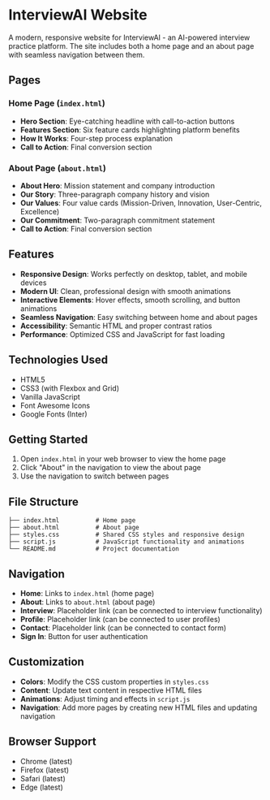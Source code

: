 # InterviewAI Website

A modern, responsive website for InterviewAI - an AI-powered interview practice platform. The site includes both a home page and an about page with seamless navigation between them.

## Pages

### Home Page (`index.html`)
- **Hero Section**: Eye-catching headline with call-to-action buttons
- **Features Section**: Six feature cards highlighting platform benefits
- **How It Works**: Four-step process explanation
- **Call to Action**: Final conversion section

### About Page (`about.html`)
- **About Hero**: Mission statement and company introduction
- **Our Story**: Three-paragraph company history and vision
- **Our Values**: Four value cards (Mission-Driven, Innovation, User-Centric, Excellence)
- **Our Commitment**: Two-paragraph commitment statement
- **Call to Action**: Final conversion section

## Features

- **Responsive Design**: Works perfectly on desktop, tablet, and mobile devices
- **Modern UI**: Clean, professional design with smooth animations
- **Interactive Elements**: Hover effects, smooth scrolling, and button animations
- **Seamless Navigation**: Easy switching between home and about pages
- **Accessibility**: Semantic HTML and proper contrast ratios
- **Performance**: Optimized CSS and JavaScript for fast loading

## Technologies Used

- HTML5
- CSS3 (with Flexbox and Grid)
- Vanilla JavaScript
- Font Awesome Icons
- Google Fonts (Inter)

## Getting Started

1. Open `index.html` in your web browser to view the home page
2. Click "About" in the navigation to view the about page
3. Use the navigation to switch between pages

## File Structure

```
├── index.html          # Home page
├── about.html          # About page
├── styles.css          # Shared CSS styles and responsive design
├── script.js           # JavaScript functionality and animations
└── README.md           # Project documentation
```

## Navigation

- **Home**: Links to `index.html` (home page)
- **About**: Links to `about.html` (about page)
- **Interview**: Placeholder link (can be connected to interview functionality)
- **Profile**: Placeholder link (can be connected to user profiles)
- **Contact**: Placeholder link (can be connected to contact form)
- **Sign In**: Button for user authentication

## Customization

- **Colors**: Modify the CSS custom properties in `styles.css`
- **Content**: Update text content in respective HTML files
- **Animations**: Adjust timing and effects in `script.js`
- **Navigation**: Add more pages by creating new HTML files and updating navigation

## Browser Support

- Chrome (latest)
- Firefox (latest)
- Safari (latest)
- Edge (latest)
